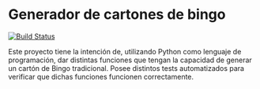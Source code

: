 # Generador de cartones de bingo

[![Build Status](https://travis-ci.com/fromant65/AAT.svg?branch=master)](https://travis-ci.com/fromant65/AAT)

Este proyecto tiene la intención de, utilizando Python como lenguaje de programación, dar distintas funciones que tengan la capacidad de generar un cartón de Bingo tradicional.
Posee distintos tests automatizados para verificar que dichas funciones funcionen correctamente.

